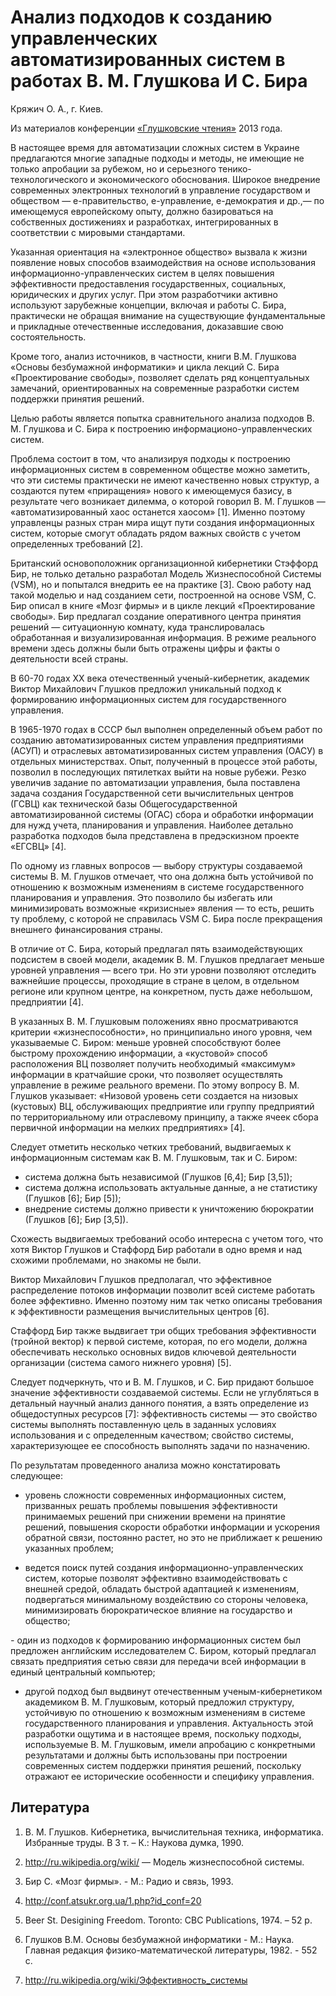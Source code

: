 # Анализ подходов к созданию управленческих автоматизированных систем в работах В. М. Глушкова И С. Бира

Кряжич О. А., г. Киев.

Из материалов конференции [«Глушковские чтения»](../глушковские-чтения.md) 2013 года.

В настоящее время для автоматизации сложных систем в Украине предлагаются многие западные подходы и методы, не имеющие не только апробации за рубежом, но и серьезного тенико-технологического и экономического обоснования. Широкое внедрение современных электронных технологий в управление государством и обществом — е-правительство, е-управление, е-демократия и др.,— по имеющемуся европейскому опыту, должно базироваться на собственных достижениях и разработках, интегрированных в соответствии с мировыми стандартами.

Указанная ориентация на «электронное общество» вызвала к жизни появление новых способов взаимодействия на основе использования информационно-управленческих систем в целях повышения эффективности предоставления государственных, социальных, юридических и других услуг. При этом разработчики активно используют зарубежные концепции, включая и работы С. Бира, практически не обращая внимание на существующие фундаментальные и прикладные отечественные исследования, доказавшие свою состоятельность.

Кроме того, анализ источников, в частности, книги В.М. Глушкова «Основы безбумажной информатики» и цикла лекций С. Бира «Проектирование свободы», позволяет сделать ряд концептуальных замечаний, ориентированных на современные разработки систем поддержки принятия решений.

Целью работы является попытка сравнительного анализа подходов В. М. Глушкова и С. Бира к построению информационо-управленческих систем.

Проблема состоит в том, что анализируя подходы к построению информационных систем в современном обществе можно заметить, что эти системы практически не имеют качественно новых структур, а создаются путем «приращения» нового к имеющемуся базису, в результате чего возникает дилемма, о которой говорил В. М. Глушков — «автоматизированный хаос останется хаосом» \[1\]. Именно поэтому управленцы разных стран мира ищут пути создания информационных систем, которые смогут обладать рядом важных свойств с учетом определенных требований \[2\].

Британский основоположник организационной кибернетики Стэффорд Бир, не только детально разработал Модель Жизнеспособной Системы (VSM), но и попытался внедрить ее на практике \[3\]. Свою работу над такой моделью и над созданием сети, построенной на основе VSM, С. Бир описал в книге «Мозг фирмы» и в цикле лекций «Проектирование свободы». Бир предлагал создание оперативного центра принятия решений — ситуационную комнату, куда транслировалась обработанная и визуализированная информация. В режиме реального времени здесь должны были быть отражены цифры и факты о деятельности всей страны.

В 60-70 годах ХХ века отечественный ученый-кибернетик, академик Виктор Михайлович Глушков предложил уникальный подход к формированию информационных систем для государственного управления.

В 1965-1970 годах в СССР был выполнен определенный объем работ по созданию автоматизированных систем управления предприятиями (АСУП) и отраслевых автоматизированных систем управления (ОАСУ) в отдельных министерствах. Опыт, полученный в процессе этой работы, позволил в последующих пятилетках выйти на новые рубежи. Резко увеличив задание по автоматизации управления, была поставлена задача создания Государственной сети вычислительных центров (ГСВЦ) как технической базы Общегосударственной автоматизированной системы (ОГАС) сбора и обработки информации для нужд учета, планирования и управления. Наиболее детально разработка подходов была представлена в предэскизном проекте «ЕГСВЦ» \[4\].

По одному из главных вопросов — выбору структуры создаваемой системы В. М. Глушков отмечает, что она должна быть устойчивой по отношению к возможным изменениям в системе государственного планирования и управления. Это позволило бы избегать или минимизировать возможные «кризисные» явления — то есть, решить ту проблему, с которой не справилась VSM С. Бира после прекращения внешнего финансирования страны.

В отличие от С. Бира, который предлагал пять взаимодействующих подсистем в своей модели, академик В. М. Глушков предлагает меньше уровней управления — всего три. Но эти уровни позволяют отследить важнейшие процессы, проходящие в стране в целом, в отдельном регионе или крупном центре, на конкретном, пусть даже небольшом, предприятии \[4\].

В указанных В. М. Глушковым положениях явно просматриваются критерии «жизнеспособности», но принципиально иного уровня, чем указываемые С. Биром: меньше уровней способствуют более быстрому прохождению информации, а «кустовой» способ расположения ВЦ позволяет получить необходимый «максимум» информации в кратчайшие сроки, что позволяет осуществлять управление в режиме реального времени. По этому вопросу В. М. Глушков указывает: «Низовой уровень сети создается на низовых (кустовых) ВЦ, обслуживающих предприятие или группу предприятий по территориальному или отраслевому принципу, а также ячеек сбора первичной информации на мелких предприятиях» \[4\].

Следует отметить несколько четких требований, выдвигаемых к информационным системам как В. М. Глушковым, так и С. Биром:

* система должна быть независимой (Глушков \[6,4\]; Бир \[3,5\]);
* система должна использовать актуальные данные, а не статистику (Глушков \[6\]; Бир \[5\]);
* внедрение системы должно привести к уничтожению бюрократии (Глушков \[6\]; Бир \[3,5\]).

Схожесть выдвигаемых требований особо интересна с учетом того, что хотя Виктор Глушков и Стаффорд Бир работали в одно время и над схожими проблемами, но знакомы не были.

Виктор Михайлович Глушков предполагал, что эффективное распределение потоков информации позволит всей системе работать более эффективно. Именно поэтому ним так четко описаны требования к эффективности размещения вычислительных центров \[6\].

Стаффорд Бир также выдвигает три общих требования эффективности (тройной вектор) к первой системе, которая, по его модели, должна обеспечивать несколько основных видов ключевой деятельности организации (система самого нижнего уровня) \[5\].

Следует подчеркнуть, что и В. М. Глушков, и С. Бир придают большое значение эффективности создаваемой системы. Если не углубляться в детальный научный анализ данного понятия, а взять определение из общедоступных ресурсов \[7\]: эффективность системы — это свойство системы выполнять поставленную цель в заданных условиях использования и с определенным качеством; свойство системы, характеризующее ее способность выполнять задачи по назначению.

По результатам проведенного анализа можно констатировать следующее:

* уровень сложности современных информационных систем, призванных решать проблемы повышения эффективности принимаемых решений при снижении времени на принятие решений, повышения скорости обработки информации и ускорения обратной связи, постоянно растет, но это не приближает к решению указанных проблем;

* ведется поиск путей создания информационно-управленческих систем, которые позволят эффективно взаимодействовать с внешней средой, обладать быстрой адаптацией к изменениям, подвергаться минимальному воздействию со стороны человека, минимизировать бюрократическое влияние на государство и общество;

*-* один из подходов к формированию информационных систем был предложен английским исследователем С. Биром, который предлагал связать предприятия сетью связи для передачи всей информации в единый центральный компьютер;

* другой подход был выдвинут отечественным ученым-кибернетиком академиком В. М. Глушковым, который предложил структуру, устойчивую по отношению к возможным изменениям в системе государственного планирования и управления. Актуальность этой разработки ощутима и в настоящее время, поскольку подходы, используемые В. М. Глушковым, имели апробацию с конкретными результатами и должны быть использованы при построении современных систем поддержки принятия решений, поскольку отражают ее исторические особенности и специфику управления.

## Литература

1. В. М. Глушков. Кибернетика, вычислительная техника, информатика. Избранные труды. В 3 т. – К.: Наукова думка, 1990.

2. http://ru.wikipedia.org/wiki/ — Модель жизнеспособной системы.

3. Бир С. «Мозг фирмы». - М.: Радио и связь, 1993.

4. http://conf.atsukr.org.ua/1.php?id_conf=20

5. Веer St. Desigining Freedom. Toronto: CBC Publications, 1974. – 52 p.

6. Глушков В.М. Основы безбумажной информатики - М.: Наука. Главная редакция физико-математической литературы, 1982. - 552 с.

7. http://ru.wikipedia.org/wiki/Эффективность_системы